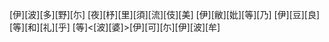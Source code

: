 [伊][波][多][野][尓] [夜][杼][里][須][流][伎][美] [伊][敝][妣][等][乃] [伊][豆][良][等][和][礼][乎] [等]<[波][婆]>[伊][可][尓][伊][波][牟]
